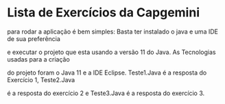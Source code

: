 # Lista de Exercícios da Capgemini

para rodar a aplicação é bem simples: Basta ter instalado o java e uma IDE de sua preferência

e executar o projeto que esta usando a versão 11 do Java. As Tecnologias usadas para a criação

do projeto foram o Java 11 e a IDE Eclipse. Teste1.Java é a resposta do Exercício 1, Teste2.Java

é a resposta do exercício 2 e Teste3.Java é a resposta do exercício 3.
